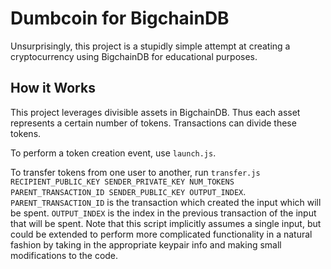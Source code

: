 # Dumbcoin for BigchainDB

Unsurprisingly, this project is a stupidly simple attempt at creating a cryptocurrency using BigchainDB for educational purposes.

## How it Works

This project leverages divisible assets in BigchainDB. Thus each asset represents a certain number of tokens. Transactions can divide these tokens.

To perform a token creation event, use `launch.js`.

To transfer tokens from one user to another, run `transfer.js RECIPIENT_PUBLIC_KEY SENDER_PRIVATE_KEY NUM_TOKENS PARENT_TRANSACTION_ID SENDER_PUBLIC_KEY OUTPUT_INDEX`. `PARENT_TRANSACTION_ID` is the transaction which created the input which will be spent. `OUTPUT_INDEX` is the index in the previous transaction of the input that will be spent.
Note that this script implicitly assumes a single input, but could be extended to perform more complicated functionality in a natural fashion by taking in the appropriate keypair info and making small modifications to the code.